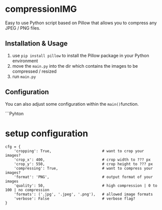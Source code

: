 # compressionIMG

Easy to use Python script based on Pillow that allows you to compress any JPEG / PNG files.

## Installation & Usage 

1. use `pip install pillow` to install the Pillow package in your Python environment
2. move the `main.py` into the dir which contains the images to be compressed / resized
3. run `main.py`

## Configuration

You can also adjust some configuration within the `main()`function. 

´´´Pyhton
# setup configuration
    cfg = {
        'cropping': True,                       # want to crop your images?
        'crop_x': 400,                          # crop width to ??? px
        'crop_y': 550,                          # crop height to ??? px
        'compressing': True,                    # want to compress your images?
        'format': 'PNG',                        # output format of your images
        'quality': 50,                          # high compression | 0 to 100 | no compression
        'formats': ('.jpg', '.jpeg', '.png'),   # allowed image formats
        'verbose': False                        # verbose flag?
    }
```
